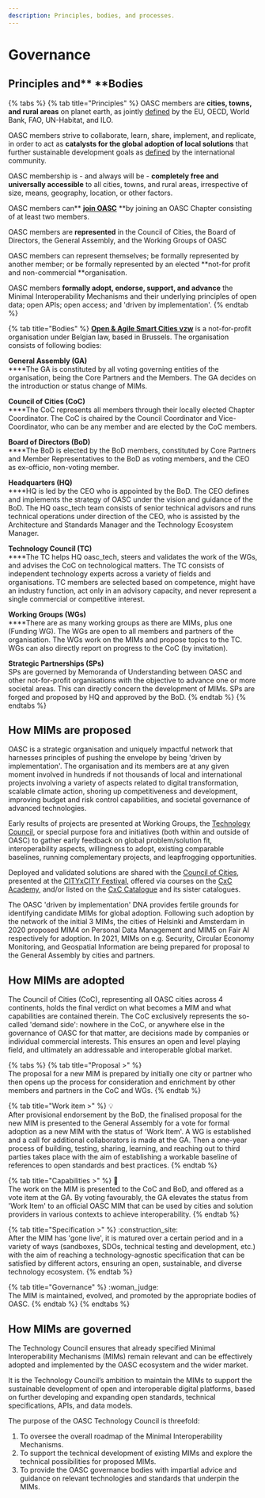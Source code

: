 ```yaml
---
description: Principles, bodies, and processes.
---
```


# Governance

## Principles and** **Bodies

{% tabs %}
{% tab title="Principles" %}
OASC members are **cities, towns, and rural areas** on planet earth, as jointly [defined](https://unstats.un.org/unsd/statcom/51st-session/documents/BG-Item3j-Recommendation-E.pdf) by the EU, OECD, World Bank, FAO, UN-Habitat, and ILO.&#x20;

OASC members strive to collaborate, learn, share, implement, and replicate, in order to act as **catalysts for the global adoption of local solutions** that further sustainable development goals as [defined](https://sustainabledevelopment.un.org/content/documents/21252030%20Agenda%20for%20Sustainable%20Development%20web.pdf) by the international community.

OASC membership is - and always will be - **completely free and universally accessible** to all cities, towns, and rural areas, irrespective of size, means, geography, location, or other factors.&#x20;

OASC members can** **[**join OASC**](https://oascities.org/join-oasc/)** **by joining an OASC Chapter consisting of at least two members.&#x20;

OASC members are **represented** in the Council of Cities, the Board of Directors, the General Assembly, and the Working Groups of OASC

OASC members can represent themselves; be formally represented by another member; or be formally represented by an elected **not-for profit and non-commercial **organisation.&#x20;

OASC members **formally adopt, endorse, support, and advance** the Minimal Interoperability Mechanisms and their underlying principles of open data; open APIs; open access; and 'driven by implementation'.
{% endtab %}

{% tab title="Bodies" %}
[**Open & Agile Smart Cities vzw**](http://www.ejustice.just.fgov.be/tsv\_pdf/2017/12/21/17329012.pdf) is a not-for-profit organisation under Belgian law, based in Brussels. The organisation consists of following bodies:

**General Assembly (GA)**\
****The GA is constituted by all voting governing entities of the organisation, being the Core Partners and the Members. The GA decides on the introduction or status change of MIMs.

**Council of Cities (CoC)**\
****The CoC represents all members through their locally elected Chapter Coordinator. The CoC is chaired by the Council Coordinator and Vice-Coordinator, who can be any member and are elected by the CoC members.

**Board of Directors (BoD)**\
****The BoD is elected by the BoD members, constituted by Core Partners and Member Representatives to the BoD as voting members, and the CEO as ex-officio, non-voting member.

**Headquarters (HQ)**\
****HQ is led by the CEO who is appointed by the BoD. The CEO defines and implements the strategy of OASC under the vision and guidance of the BoD. The HQ oasc\_tech team consists of senior technical advisors and runs technical operations under direction of the CEO, who is assisted by the Architecture and Standards Manager and the Technology Ecosystem Manager.

**Technology Council (TC)**\
****The TC helps HQ oasc\_tech,  steers and validates the work of the WGs, and advises the CoC on technological matters. The TC consists of independent technology experts across a variety of fields and organisations. TC members are selected based on competence, might have an industry function, act only in an advisory capacity, and never represent a single commercial or competitive interest.

**Working Groups (WGs)**\
****There are as many working groups as there are MIMs, plus one (Funding WG). The WGs are open to all members and partners of the organisation. The WGs work on the MIMs and propose topics to the TC. WGs can also directly report on progress to the CoC (by invitation).&#x20;

**Strategic Partnerships (SPs)**\
SPs are governed by Memoranda of Understanding between OASC and other not-for-profit organisations with the objective to advance one or more societal areas. This can directly concern the development of MIMs. SPs are forged and proposed by HQ and approved by the BoD.
{% endtab %}
{% endtabs %}

## How MIMs are proposed

OASC is a strategic organisation and uniquely impactful network that harnesses principles of pushing the envelope by being 'driven by implementation'. The organisation and its members are at any given moment involved in hundreds if not thousands of local and international projects involving a variety of aspects related to digital transformation, scalable climate action, shoring up competitiveness and development, improving budget and risk control capabilities, and societal governance of advanced technologies. &#x20;

Early results of projects are presented at Working Groups, the [Technology Council](https://oascities.org/technology-council/), or special purpose fora and initiatives (both within and outside of OASC) to gather early feedback on global problem/solution fit, interoperability aspects, willingness to adopt, existing comparable baselines, running complementary projects, and leapfrogging opportunities.&#x20;

Deployed and validated solutions are shared with the [Council of Cities](https://oascities.org/national-networks/), presented at the [CITYxCITY Festival,](https://www.citybycity.com) offered via courses on the [CxC Academy](https://www.citybycity.academy), and/or listed on the [CxC Catalogue](https://www.catalogue.city) and its sister catalogues.&#x20;

The OASC 'driven by implementation' DNA provides fertile grounds for identifying candidate MIMs for global adoption. Following such adoption by the network of the initial 3 MIMs, the cities of Helsinki and Amsterdam in 2020 proposed MIM4 on Personal Data Management and MIM5 on Fair AI respectively for adoption. In 2021, MIMs on e.g. Security, Circular Economy Monitoring, and Geospatial Information are being prepared for proposal to the General Assembly by cities and partners.

## How MIMs are adopted

The Council of Cities (CoC), representing all OASC cities across 4 continents, holds the final verdict on what becomes a MIM and what capabilities are contained therein. The CoC exclusively represents the so-called 'demand side': nowhere in the CoC, or anywhere else in the governance of OASC for that matter, are decisions made by companies or individual commercial interests. This ensures an open and level playing field, and ultimately an addressable and interoperable global market.

{% tabs %}
{% tab title="Proposal >" %}
\
The proposal for a new MIM is prepared by initially one city or partner who then opens up the process for consideration and enrichment by other members and partners in the CoC and WGs.
{% endtab %}

{% tab title="Work item >" %}
:bulb:\
After provisional endorsement by the BoD, the finalised proposal for the new MIM is presented to the General Assembly for a vote for formal adoption as a new MIM with the status of 'Work Item'. A WG is established and a call for additional collaborators is made at the GA. Then a one-year process of building, testing, sharing, learning, and reaching out to third parties takes place with the aim of establishing a workable baseline of references to open standards and best practices.
{% endtab %}

{% tab title="Capabilities >" %}
:jigsaw: \
The work on the MIM is presented to the CoC and BoD, and offered as a vote item at the GA. By voting favourably, the GA elevates the status from 'Work Item' to an official OASC MIM that can be used by cities and solution providers in various contexts to achieve interoperability.
{% endtab %}

{% tab title="Specification >" %}
:construction\_site: \
After the MIM has 'gone live', it is matured over a certain period and in a variety of ways (sandboxes, SDOs,  technical testing and development, etc.) with the aim of reaching a technology-agnostic specification that can be satisfied by different actors, ensuring an open, sustainable, and diverse technology ecosystem.
{% endtab %}

{% tab title="Governance" %}
:woman\_judge: \
The MIM is maintained, evolved, and promoted by the appropriate bodies of OASC.
{% endtab %}
{% endtabs %}

## How MIMs are governed

The Technology Council ensures that already specified Minimal Interoperability Mechanisms (MIMs) remain relevant and can be effectively adopted and implemented by the OASC ecosystem and the wider market.&#x20;

It is the Technology Council’s ambition to maintain the MIMs to support the sustainable development of open and interoperable digital platforms, based on further developing and expanding open standards,  technical specifications, APIs, and  data models.&#x20;

The purpose of the OASC Technology Council is threefold:

1. To oversee the overall roadmap of the Minimal Interoperability Mechanisms.
2. To support the technical development of existing MIMs and explore the technical possibilities for proposed MIMs.
3. To provide the OASC governance bodies with impartial advice and guidance on relevant technologies and standards that underpin the MIMs.

